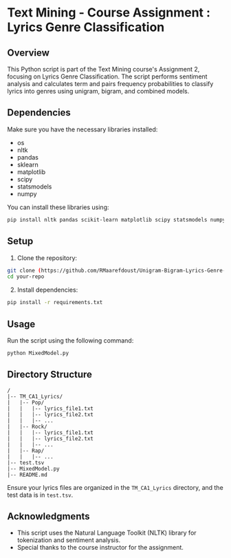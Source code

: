 # Text Mining - Course Assignment : Lyrics Genre Classification

## Overview

This Python script is part of the Text Mining course's Assignment 2, focusing on Lyrics Genre Classification. The script performs sentiment analysis and calculates term and pairs frequency probabilities to classify lyrics into genres using unigram, bigram, and combined models.

## Dependencies

Make sure you have the necessary libraries installed:

- os
- nltk
- pandas
- sklearn
- matplotlib
- scipy
- statsmodels
- numpy

You can install these libraries using:

```bash
pip install nltk pandas scikit-learn matplotlib scipy statsmodels numpy
```

## Setup

1. Clone the repository:

```bash
git clone (https://github.com/RMaarefdoust/Unigram-Bigram-Lyrics-Genre-Classification)
cd your-repo
```

2. Install dependencies:

```bash
pip install -r requirements.txt
```

## Usage

Run the script using the following command:

```bash
python MixedModel.py
```

## Directory Structure

```plaintext
/
|-- TM_CA1_Lyrics/
|   |-- Pop/
|   |   |-- lyrics_file1.txt
|   |   |-- lyrics_file2.txt
|   |   |-- ...
|   |-- Rock/
|   |   |-- lyrics_file1.txt
|   |   |-- lyrics_file2.txt
|   |   |-- ...
|   |-- Rap/
|   |   |-- ...
|-- test.tsv
|-- MixedModel.py
|-- README.md
```

Ensure your lyrics files are organized in the `TM_CA1_Lyrics` directory, and the test data is in `test.tsv`.

## Acknowledgments

- This script uses the Natural Language Toolkit (NLTK) library for tokenization and sentiment analysis.
- Special thanks to the course instructor for the assignment.
```

